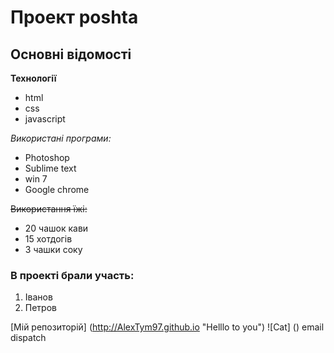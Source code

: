 # Проект poshta
## Основні відомості

**Технології**
- html
- css
- javascript

*Використані програми:*
* Photoshop
* Sublime text
* win 7
* Google chrome

~~Використання їжі:~~
+ 20 чашок кави
+ 15 хотдогів
+ 3 чашки соку

### В проекті брали участь:

1. Іванов
2. Петров

[Мій репозиторій] (http://AlexTym97.github.io "Helllo to you")
![Cat] ()
email dispatch
